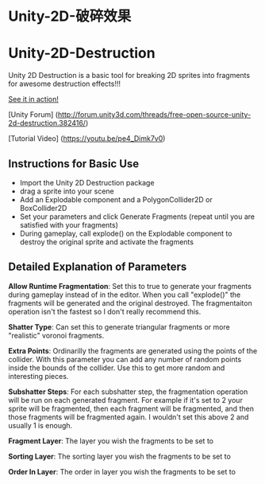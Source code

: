 # Unity-2D-破碎效果
# Unity-2D-Destruction 
Unity 2D Destruction is a basic tool for breaking 2D sprites into fragments for awesome destruction effects!!!

[See it in action!](http://gfycat.com/BadQualifiedEyelashpitviper)

[Unity Forum] (http://forum.unity3d.com/threads/free-open-source-unity-2d-destruction.382416/)

[Tutorial Video] (https://youtu.be/pe4_Dimk7v0)

## Instructions for Basic Use
* Import the Unity 2D Destruction package
* drag a sprite into your scene
* Add an Explodable component and a PolygonCollider2D or BoxCollider2D
* Set your parameters and click Generate Fragments (repeat until you are satisfied with your fragments)
* During gameplay, call explode() on the Explodable component to destroy the original sprite and activate the fragments

## Detailed Explanation of Parameters
**Allow Runtime Fragmentation**: Set this to true to generate your fragments during gameplay instead of in the editor. When you call "explode()" the fragments will be generated and the original destroyed.
The fragmentaiton operation isn't the fastest so I don't really recommend this.

**Shatter Type**: Can set this to generate triangular fragments or more "realistic" voronoi fragments.

**Extra Points**: Ordinarilly the fragments are generated using the points of the collider. With this parameter you can add any number of random points inside the bounds of the collider.
Use this to get more random and interesting pieces.

**Subshatter Steps**: For each subshatter step, the fragmentation operation will be run on each generated fragment. For example if it's set to 2 your sprite will be fragmented, then each fragment
will be fragmented, and then those fragments will be fragmented again. I wouldn't set this above 2 and usually 1 is enough.

**Fragment Layer**: The layer you wish the fragments to be set to

**Sorting Layer**: The sorting layer you wish the fragments to be set to

**Order In Layer**: The order in layer you wish the fragments to be set to
